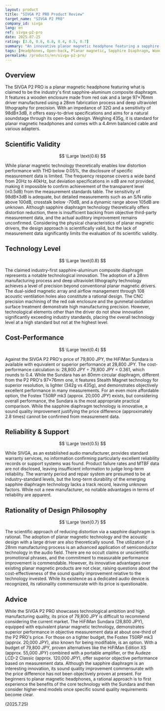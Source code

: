 ```yaml
---
layout: product
title: "SIVGA P2 PRO Product Review"
target_name: "SIVGA P2 PRO"
company_id: sivga
lang: en
ref: sivga-p2-pro
date: 2025-07-25
rating: [3.0, 0.6, 0.8, 0.4, 0.5, 0.7]
summary: "An innovative planar magnetic headphone featuring a sapphire diaphragm, but it faces challenges in cost-performance."
tags: [Headphones, Open-back, Planar magnetic, Sapphire Diaphragm, Wooden Enclosure]
permalink: /products/en/sivga-p2-pro/
---
```

## Overview

The SIVGA P2 PRO is a planar magnetic headphone featuring what is claimed to be the industry's first sapphire-aluminum composite diaphragm. It features a wooden enclosure made from red oak and a large 97×76mm driver manufactured using a 28nm fabrication process and deep ultraviolet lithography for precision. With an impedance of 32Ω and a sensitivity of 98dB±3dB, it offers easy-to-drive specifications and aims for a natural soundstage through its open-back design. Weighing 435g, it is standard for planar magnetic headphones and comes with a 4.4mm balanced cable and various adapters.

## Scientific Validity

$$ \Large \text{0.6} $$

While planar magnetic technology theoretically enables low distortion performance with THD below 0.05%, the disclosure of specific measurement data is limited. The frequency response covers a wide band from 20Hz to 40kHz, but deviation specifications in ±dB are not provided, making it impossible to confirm achievement of the transparent level (±0.5dB) from the measurement standards table. The sensitivity of 98dB±3dB is adequate, but detailed measurements such as an S/N ratio above 100dB, crosstalk below -70dB, and a dynamic range above 105dB are unknown. Although sapphire diaphragm technology theoretically offers distortion reduction, there is insufficient backing from objective third-party measurement data, and the actual auditory improvement remains unconfirmed. Considering the physical characteristics of planar magnetic drivers, the design approach is scientifically valid, but the lack of measurement data significantly limits the evaluation of its scientific validity.

## Technology Level

$$ \Large \text{0.8} $$

The claimed industry-first sapphire-aluminum composite diaphragm represents a notable technological innovation. The adoption of a 28nm manufacturing process and deep ultraviolet lithography technology achieves a level of precision beyond conventional planar magnetic drivers. The dual-sided magnetic array and airflow management through 108 acoustic ventilation holes also constitute a rational design. The CNC precision machining of the red oak enclosure and the gunmetal oxidation surface treatment demonstrate high manufacturing precision. However, technological elements other than the driver do not show innovation significantly exceeding industry standards, placing the overall technology level at a high standard but not at the highest level.

## Cost-Performance

$$ \Large \text{0.4} $$

Against the SIVGA P2 PRO's price of 79,800 JPY, the HiFiMan Sundara is available with equivalent or superior performance at 28,800 JPY. The cost-performance calculation is: 28,800 JPY ÷ 79,800 JPY = 0.361, which rounds to 0.4. While the Sundara has an 80mm circular diaphragm, different from the P2 PRO's 97×76mm one, it features Stealth Magnet technology for superior resolution, is lighter (342g vs 435g), and demonstrates objectively excellent performance in many measurements. For an even more affordable option, the Fostex T50RP mk3 (approx. 20,000 JPY) exists, but considering overall performance, the Sundara is the most appropriate practical comparison. While the sapphire diaphragm technology is innovative, a sound quality improvement justifying the price difference (approximately 2.8 times) cannot be confirmed from measurement data.

## Reliability & Support

$$ \Large \text{0.5} $$

While SIVGA, as an established audio manufacturer, provides standard warranty services, no information confirming particularly excellent reliability records or support systems was found. Product failure rates and MTBF data are not disclosed, leaving insufficient information to judge long-term reliability. The warranty period and repair system are presumed to be at industry-standard levels, but the long-term durability of the emerging sapphire diaphragm technology lacks a track record, leaving unknown factors. While not a new manufacturer, no notable advantages in terms of reliability are apparent.

## Rationality of Design Philosophy

$$ \Large \text{0.7} $$

The scientific approach of reducing distortion via a sapphire diaphragm is rational. The adoption of planar magnetic technology and the acoustic design with a large driver are also theoretically sound. The utilization of a 28nm manufacturing process is an advanced application of semiconductor technology in the audio field. There are no occult claims or unscientific promotional phrases, and the commitment to measurable performance improvement is commendable. However, its innovative advantages over existing planar magnetic products are not clear, raising questions about the cost-effectiveness of the sound quality improvement relative to the technology invested. While its existence as a dedicated audio device is recognized, its rationality commensurate with its price is questionable.

## Advice

While the SIVGA P2 PRO showcases technological ambition and high manufacturing quality, its price of 79,800 JPY is difficult to recommend considering the current market. The HiFiMan Sundara (28,800 JPY), equipped with equivalent planar magnetic technology, demonstrates superior performance in objective measurement data at about one-third of the P2 PRO's price. For those on a tighter budget, the Fostex T50RP mk3 (approx. 20,000 JPY), also known for being modifiable, is an option. With a budget of 79,800 JPY, proven alternatives like the HiFiMan Edition XS (approx. 55,000 JPY) combined with a portable amplifier, or the Audeze LCD-2 Classic (approx. 120,000 JPY), offer superior objective performance based on measurement data. Although the sapphire diaphragm is an interesting innovation, its sound quality improvement commensurate with the price difference has not been objectively proven at present. For beginners to planar magnetic headphones, a rational approach is to first experience the benefits of the core technology with the Sundara and then consider higher-end models once specific sound quality requirements become clear.

(2025.7.25)
